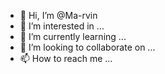 - 👋 Hi, I’m @Ma-rvin
- 👀 I’m interested in ...
- 🌱 I’m currently learning ...
- 💞️ I’m looking to collaborate on ...
- 📫 How to reach me ...

<!---
Ma-rvin/Ma-rvin is a ✨ special ✨ repository because its `README.md` (this file) appears on your GitHub profile.
You can click the Preview link to take a look at your changes.
--->
